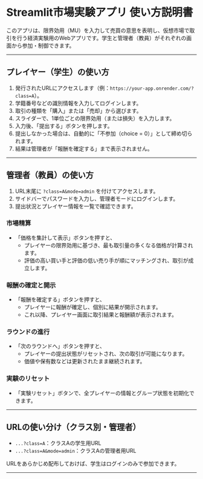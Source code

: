 
# Streamlit市場実験アプリ 使い方説明書

このアプリは、限界効用（MU）を入力して売買の意思を表明し、仮想市場で取引を行う経済実験用のWebアプリです。学生と管理者（教員）がそれぞれの画面から参加・制御できます。

---

## プレイヤー（学生）の使い方

1. 発行されたURLにアクセスします（例：`https://your-app.onrender.com/?class=A`）。
2. 学籍番号などの識別情報を入力してログインします。
3. 取引の種類を「購入」または「売却」から選びます。
4. スライダーで、1単位ごとの限界効用（または損失）を入力します。
5. 入力後、「提出する」ボタンを押します。
6. 提出しなかった場合は、自動的に「不参加（choice = 0）」として締め切られます。
7. 結果は管理者が「報酬を確定する」まで表示されません。

---

## 管理者（教員）の使い方

1. URL末尾に `?class=A&mode=admin` を付けてアクセスします。
2. サイドバーでパスワードを入力し、管理者モードにログインします。
3. 提出状況とプレイヤー情報を一覧で確認できます。

### 市場精算
- 「価格を集計して表示」ボタンを押すと、
  - プレイヤーの限界効用に基づき、最も取引量の多くなる価格が計算されます。
  - 評価の高い買い手と評価の低い売り手が順にマッチングされ、取引が成立します。

### 報酬の確定と開示
- 「報酬を確定する」ボタンを押すと、
  - プレイヤーに報酬が確定し、個別に結果が開示されます。
  - これ以降、プレイヤー画面に取引結果と報酬額が表示されます。

### ラウンドの進行
- 「次のラウンドへ」ボタンを押すと、
  - プレイヤーの提出状態がリセットされ、次の取引が可能になります。
  - 価値や保有数などは更新されたまま継続されます。

### 実験のリセット
- 「実験リセット」ボタンで、全プレイヤーの情報とグループ状態を初期化できます。

---

## URLの使い分け（クラス別・管理者）

- `...?class=A`：クラスAの学生用URL
- `...?class=A&mode=admin`：クラスAの管理者用URL

URLをあらかじめ配布しておけば、学生はログインのみで参加できます。

---
